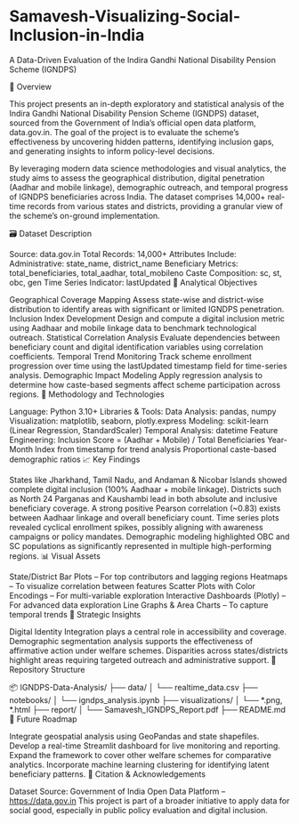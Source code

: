 # Samavesh-Visualizing-Social-Inclusion-in-India

A Data-Driven Evaluation of the Indira Gandhi National Disability Pension Scheme (IGNDPS)

📘 Overview

This project presents an in-depth exploratory and statistical analysis of the Indira Gandhi National Disability Pension Scheme (IGNDPS) dataset, sourced from the Government of India’s official open data platform, data.gov.in. The goal of the project is to evaluate the scheme’s effectiveness by uncovering hidden patterns, identifying inclusion gaps, and generating insights to inform policy-level decisions.

By leveraging modern data science methodologies and visual analytics, the study aims to assess the geographical distribution, digital penetration (Aadhar and mobile linkage), demographic outreach, and temporal progress of IGNDPS beneficiaries across India. The dataset comprises 14,000+ real-time records from various states and districts, providing a granular view of the scheme’s on-ground implementation.

🗃 Dataset Description

Source: data.gov.in
Total Records: 14,000+
Attributes Include:
Administrative: state_name, district_name
Beneficiary Metrics: total_beneficiaries, total_aadhar, total_mobileno
Caste Composition: sc, st, obc, gen
Time Series Indicator: lastUpdated
🎯 Analytical Objectives

Geographical Coverage Mapping
Assess state-wise and district-wise distribution to identify areas with significant or limited IGNDPS penetration.
Inclusion Index Development
Design and compute a digital inclusion metric using Aadhaar and mobile linkage data to benchmark technological outreach.
Statistical Correlation Analysis
Evaluate dependencies between beneficiary count and digital identification variables using correlation coefficients.
Temporal Trend Monitoring
Track scheme enrollment progression over time using the lastUpdated timestamp field for time-series analysis.
Demographic Impact Modeling
Apply regression analysis to determine how caste-based segments affect scheme participation across regions.
🧪 Methodology and Technologies

Language: Python 3.10+
Libraries & Tools:
Data Analysis: pandas, numpy
Visualization: matplotlib, seaborn, plotly.express
Modeling: scikit-learn (Linear Regression, StandardScaler)
Temporal Analysis: datetime
Feature Engineering:
Inclusion Score = (Aadhar + Mobile) / Total Beneficiaries
Year-Month Index from timestamp for trend analysis
Proportional caste-based demographic ratios
📈 Key Findings

States like Jharkhand, Tamil Nadu, and Andaman & Nicobar Islands showed complete digital inclusion (100% Aadhaar + mobile linkage).
Districts such as North 24 Parganas and Kaushambi lead in both absolute and inclusive beneficiary coverage.
A strong positive Pearson correlation (~0.83) exists between Aadhaar linkage and overall beneficiary count.
Time series plots revealed cyclical enrollment spikes, possibly aligning with awareness campaigns or policy mandates.
Demographic modeling highlighted OBC and SC populations as significantly represented in multiple high-performing regions.
📊 Visual Assets

State/District Bar Plots – For top contributors and lagging regions
Heatmaps – To visualize correlation between features
Scatter Plots with Color Encodings – For multi-variable exploration
Interactive Dashboards (Plotly) – For advanced data exploration
Line Graphs & Area Charts – To capture temporal trends
🧠 Strategic Insights

Digital Identity Integration plays a central role in accessibility and coverage.
Demographic segmentation analysis supports the effectiveness of affirmative action under welfare schemes.
Disparities across states/districts highlight areas requiring targeted outreach and administrative support.
📁 Repository Structure

📦 IGNDPS-Data-Analysis/
├── data/
│   └── realtime_data.csv
├── notebooks/
│   └── igndps_analysis.ipynb
├── visualizations/
│   └── *.png, *.html
├── report/
│   └── Samavesh_IGNDPS_Report.pdf
├── README.md
🚀 Future Roadmap

Integrate geospatial analysis using GeoPandas and state shapefiles.
Develop a real-time Streamlit dashboard for live monitoring and reporting.
Expand the framework to cover other welfare schemes for comparative analytics.
Incorporate machine learning clustering for identifying latent beneficiary patterns.
🧾 Citation & Acknowledgements

Dataset Source: Government of India Open Data Platform – https://data.gov.in
This project is part of a broader initiative to apply data for social good, especially in public policy evaluation and digital inclusion.
